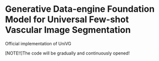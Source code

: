 # Generative Data-engine Foundation Model for Universal Few-shot Vascular Image Segmentation

Official implementation of UniVG

[NOTE!!]The code will be gradually and continuously opened!

